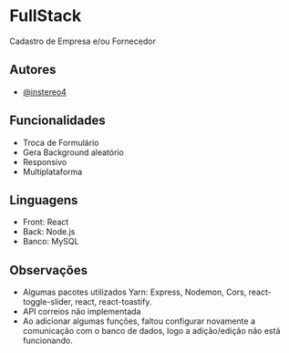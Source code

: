 
# FullStack

Cadastro de Empresa e/ou Fornecedor




## Autores

- [@instereo4](https://www.github.com/instereo4)


## Funcionalidades

- Troca de Formulário
- Gera Background aleatório
- Responsivo
- Multiplataforma


## Linguagens

- Front: React
- Back: Node.js
- Banco: MySQL


## Observações

- Algumas pacotes utilizados Yarn: Express, Nodemon, Cors, react-toggle-slider, react, react-toastify.
- API correios não implementada
- Ao adicionar algumas funções, faltou configurar novamente a comunicação com o banco de dados, logo a adição/edição não está funcionando.

